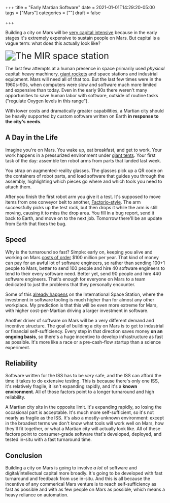 +++
title = "Early Martian Software"
date = 2021-01-01T14:29:20-05:00
tags = ["Mars"]
categories = [""]
draft = false

+++

Building a city on Mars will be [very capital intensive](http://adamjermyn.com/posts/alpha_beta/) because in the early stages it's extremely expensive to sustain people on Mars. But capital is a vague term: what does this actually look like?

<img src="https://upload.wikimedia.org/wikipedia/commons/f/f2/Mir_during_STS-74_%28cropped%29.jpg" alt="The MIR space station" style="zoom:200%;display:block;margin-left:auto;margin-right:auto" />

The last few attempts at a human presence in space primarily used *physical* capital: heavy machinery, [giant rockets](https://en.wikipedia.org/wiki/Saturn_V) and space stations and industrial equipment. Mars will need all of that too. But the last few times were in the 1960s-90s, when computers were slow and software much more limited and expensive than today. Even in the early 90s there weren't many opportunities to save human labor with software, outside of routine tasks ("regulate Oxygen levels in this range").

With lower costs and dramatically greater capabilities, a Martian city should be heavily supported by custom software written on Earth **in response to the city's needs**.

## A Day in the Life

Imagine you're on Mars. You wake up, eat breakfast, and get to work. Your work happens in a pressurized environment under [giant tents](https://caseyhandmer.wordpress.com/2019/11/28/domes-are-very-over-rated/). Your first task of the day: assemble ten robot arms from parts that landed last week.

You strap on augmented-reality glasses. The glasses pick up a QR code on the containers of robot parts, and load software that guides you through the assembly, highlighting which pieces go where and which tools you need to attach them.

After you finish the first robot arm you give it a test. It's supposed to move items from one conveyor belt to another, [Factorio-style](https://wiki.factorio.com/Inserters#Belt_to_chest_.28perpendicular.29). The arm successfully picks up the test rock, but then drops it while the arm is still moving, causing it to miss the drop area. You fill in a bug report, send it back to Earth, and move on to the next job. Tomorrow there'll be an update from Earth that fixes the bug.

## Speed

Why is the turnaround so fast? Simple: early on, keeping you alive and working on Mars [costs of order](http://adamjermyn.com/posts/mars_scales/) \$100 million per year. That kind of money can pay for an awful lot of software engineers, so rather than sending 100+1 people to Mars, better to send 100 people and hire 40 software engineers to tend to their every software need. Better yet, send 90 people and hire 440 software engineers. That's enough for everyone on Mars to a team dedicated to just the problems that they personally encounter.

Some of this [already happens](https://www.nasa.gov/centers/johnson/pdf/584732main_Wings-ch4f-pgs256-269.pdf) on the International Space Station, where the investment in software tooling is much higher than for almost any other workplace. My prediction is that this will be even more extreme for Mars, with higher cost-per-Martian driving a larger investment in software.

Another driver of software on Mars will be a very different demand and incentive structure. The goal of building a city on Mars is to get to industrial or financial self-sufficiency. Every step in that direction saves money **on an ongoing basis**, so there's a huge incentive to develop infrastructure as fast as possible. It's more like a race or a pre-cash-flow startup than a science experiment.

## Reliability

Software written for the ISS has to be *very* safe, and the ISS can afford the time it takes to do extensive testing. This is because there's only one ISS, it's relatively fragile, it isn't expanding rapidly, and it's a **known environment**. All of those factors point to a longer turnaround and high reliability.

A Martian city sits in the opposite limit. It's expanding rapidly, so losing the occasional part is acceptable. It's much more self-sufficient, so it's not nearly as fragile as the ISS. It's also a mostly-unknown environment: except in the broadest terms we don't know what tools will work well on Mars, how they'll fit together, or what a Martian city will actually look like. All of these factors point to consumer-grade software that's developed, deployed, and tested in-situ with a fast turnaround time.

## Conclusion

Building a city on Mars is going to involve *a lot* of software and digital/intellectual capital more broadly. It's going to be developed with fast turnaround and feedback from use in-situ. And this is all because the incentive of any commerical Mars venture is to reach self-sufficiency as fast as possible and with as few people on Mars as possible, which means a heavy reliance on automation.
